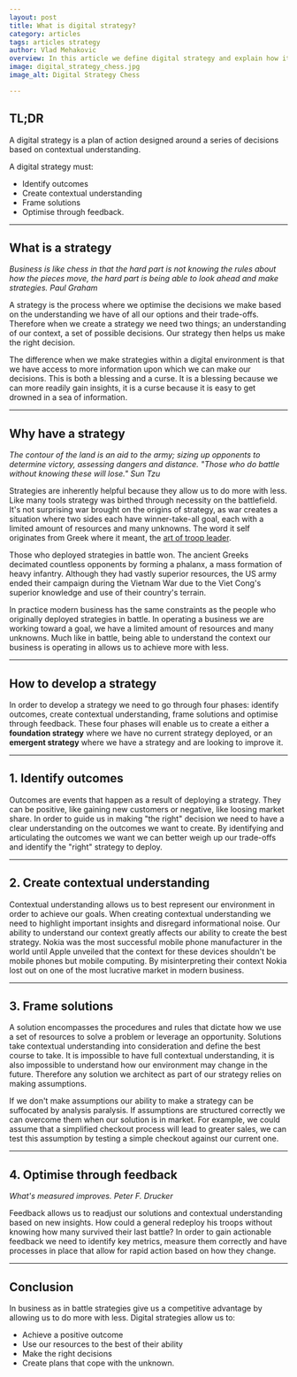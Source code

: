 ```yaml
---
layout: post
title: What is digital strategy?
category: articles
tags: articles strategy
author: Vlad Mehakovic
overview: In this article we define digital strategy and explain how it gives any businesses an advantage.
image: digital_strategy_chess.jpg
image_alt: Digital Strategy Chess

---
```


## TL;DR

A digital strategy is a plan of action designed around a series of decisions based on contextual understanding.

A digital strategy must:

* Identify outcomes
* Create contextual understanding
* Frame solutions
* Optimise through feedback.

***

## What is a strategy

<cite itemprop="citation">Business is like chess in that the hard part is not knowing the rules about how the pieces move, the hard part is being able to look ahead and make strategies. <span class='reference'>Paul Graham</span></cite>

A strategy is the process where we optimise the decisions we make based on the understanding we have of all our options and their trade-offs. Therefore when we create a strategy we need two things; an understanding of our context, a set of possible decisions. Our strategy then helps us make the right decision.

The difference when we make strategies within a digital environment is that we have access to more information upon which we can make our decisions. This is both a blessing and a curse. It is a blessing because we can more readily gain insights, it is a curse because it is easy to get drowned in a sea of information.

***

## Why have a strategy

<cite itemprop="citation">The contour of the land is an aid to the army; sizing up opponents to determine victory, assessing dangers and distance. "Those who do battle without knowing these will lose." <span class='reference'>Sun Tzu</span></cite>

Strategies are inherently helpful because they allow us to do more with less. Like many tools strategy was birthed through necessity on the battlefield. It's not surprising war brought on the origins of strategy, as war creates a situation where two sides each have winner-take-all goal, each with a limited amount of resources and many unknowns. The word it self originates from Greek where it meant, the [art of troop leader](http://en.wikipedia.org/wiki/Strategy).

Those who deployed strategies in battle won. The ancient Greeks decimated countless opponents by forming a phalanx, a mass formation of heavy infantry. Although they had vastly superior resources, the US army ended their campaign during the Vietnam War due to the Viet Cong's superior knowledge and use of their country's terrain.

In practice modern business has the same constraints as the people who originally deployed strategies in battle. In operating a business we are working toward a goal, we have a limited amount of resources and many unknowns. Much like in battle, being able to understand the context our business is operating in allows us to achieve more with less.

***

## How to develop a strategy

In order to develop a strategy we need to go through four phases: identify outcomes, create contextual understanding, frame solutions and optimise through feedback. These four phases will enable us to create a either a **foundation strategy** where we have no current strategy deployed, or an **emergent strategy** where we have a strategy and are looking to improve it.

***

## 1. Identify outcomes

Outcomes are events that happen as a result of deploying a strategy. They can be positive, like gaining new customers or negative, like loosing market share. In order to guide us in making "the right" decision we need to have a clear understanding on the outcomes we want to create. By identifying and articulating the outcomes we want we can better weigh up our trade-offs and identify the "right" strategy to deploy.

***

## 2. Create contextual understanding

Contextual understanding allows us to best represent our environment in order to achieve our goals. When creating contextual understanding we need to highlight important insights and disregard informational noise. Our ability to understand our context greatly affects our ability to create the best strategy. Nokia was the most successful mobile phone manufacturer in the world until Apple unveiled that the context for these devices shouldn't be mobile phones but mobile computing. By misinterpreting their context Nokia lost out on one of the most lucrative market in modern business.

***

## 3. Frame solutions

A solution encompasses the procedures and rules that dictate how we use a set of resources to solve a problem or leverage an opportunity. Solutions take contextual understanding into consideration and define the best course to take. It is impossible to have full contextual understanding, it is also impossible to understand how our environment may change in the future. Therefore any solution we architect as part of our strategy relies on making assumptions.

If we don't make assumptions our ability to make a strategy can be suffocated by analysis paralysis. If assumptions are structured correctly we can overcome them when our solution is in market. For example, we could assume that a simplified checkout process will lead to greater sales, we can test this assumption by testing a simple checkout against our current one.

***

## 4. Optimise through feedback

<cite itemprop="citation">What's measured improves. <span class='reference'>Peter F. Drucker</span></cite>

Feedback allows us to readjust our solutions and contextual understanding based on new insights. How could a general redeploy his troops without knowing how many survived their last battle? In order to gain actionable feedback we need to identify key metrics, measure them correctly and have processes in place that allow for rapid action based on how they change.

***

## Conclusion

In business as in battle strategies give us a competitive advantage by allowing us to do more with less. Digital strategies allow us to:

* Achieve a positive outcome
* Use our resources to the best of their ability
* Make the right decisions
* Create plans that cope with the unknown.
